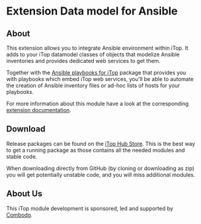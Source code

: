 # Extension Data model for Ansible

## About

This extension allows you to integrate Ansible environment within iTop. It adds to your iTop datamodel classes of objects 
that modelize Ansible inventories and provides dedicated web services to get them.

Together with the [Ansible playbooks for iTop](https://store.itophub.io/en_US/products/combodo-ansible-playbooks) package 
that provides you with playbooks which embed iTop web services, you'll be able to automate the creation of Ansible 
inventory files or ad-hoc lists of hosts for your playbooks.

For more information about this module have a look at the
corresponding [extension documentation](https://store.itophub.io/en_US/products/combodo-ansible-datamodel).

## Download

Release packages can be found on the [iTop Hub Store](https://store.itophub.io/en_US/taxons/all-extensions). This is the best way to get a
running package as those contains all the needed modules and stable code.

When downloading directly from GitHub (by cloning or downloading as zip) you will get potentially unstable code, and you will miss
additional modules.

## About Us

This iTop module development is sponsored, led and supported by [Combodo](https://www.combodo.com).
